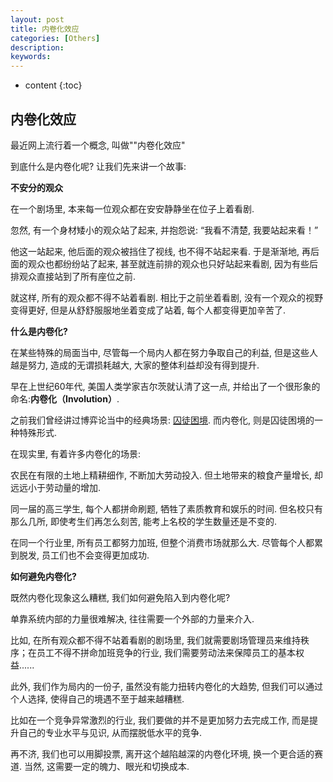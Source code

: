 ```yaml
---
layout: post
title: 内卷化效应
categories: [Others]
description: 
keywords: 
---
```



* content
{:toc}


## 内卷化效应

最近网上流行着一个概念, 叫做""内卷化效应"

到底什么是内卷化呢? 让我们先来讲一个故事: 

**不安分的观众**

在一个剧场里, 本来每一位观众都在安安静静坐在位子上着看剧. 

忽然, 有一个身材矮小的观众站了起来, 并抱怨说: “我看不清楚, 我要站起来看！”

他这一站起来, 他后面的观众被挡住了视线, 也不得不站起来看. 于是渐渐地, 再后面的观众也都纷纷站了起来, 甚至就连前排的观众也只好站起来看剧, 因为有些后排观众直接站到了所有座位之前. 

就这样, 所有的观众都不得不站着看剧. 相比于之前坐着看剧, 没有一个观众的视野变得更好, 但是从舒舒服服地坐着变成了站着, 每个人都变得更加辛苦了. 

**什么是内卷化?**

在某些特殊的局面当中, 尽管每一个局内人都在努力争取自己的利益, 但是这些人越是努力, 造成的无谓损耗越大, 大家的整体利益却没有得到提升. 

早在上世纪60年代, 美国人类学家吉尔茨就认清了这一点, 并给出了一个很形象的命名:**内卷化（Involution）**. 

之前我们曾经讲过博弈论当中的经典场景: [囚徒困境](http://mp.weixin.qq.com/s?__biz=MzIxMjE5MTE1Nw==&mid=2653199445&idx=1&sn=e97d1d4b81a1729c07c3c6a0d4dc04d5&chksm=8c99ee8fbbee6799d77c37dc659e52c7d09e5f6395714cc32e11744259526102567d8049146e&scene=21#wechat_redirect). 而内卷化, 则是囚徒困境的一种特殊形式. 

在现实里, 有着许多内卷化的场景: 

农民在有限的土地上精耕细作, 不断加大劳动投入. 但土地带来的粮食产量增长, 却远远小于劳动量的增加. 

同一届的高三学生, 每个人都拼命刷题, 牺牲了素质教育和娱乐的时间. 但名校只有那么几所, 即使考生们再怎么刻苦, 能考上名校的学生数量还是不变的. 

在同一个行业里, 所有员工都努力加班, 但整个消费市场就那么大. 尽管每个人都累到脱发, 员工们也不会变得更加成功. 

**如何避免内卷化?**

既然内卷化现象这么糟糕, 我们如何避免陷入到内卷化呢? 

单靠系统内部的力量很难解决, 往往需要一个外部的力量来介入. 

比如, 在所有观众都不得不站着看剧的剧场里, 我们就需要剧场管理员来维持秩序；在员工不得不拼命加班竞争的行业, 我们需要劳动法来保障员工的基本权益......

此外, 我们作为局内的一份子, 虽然没有能力扭转内卷化的大趋势, 但我们可以通过个人选择, 使得自己的境遇不至于越来越糟糕. 

比如在一个竞争异常激烈的行业, 我们要做的并不是更加努力去完成工作, 而是提升自己的专业水平与见识, 从而摆脱低水平的竞争. 

再不济, 我们也可以用脚投票, 离开这个越陷越深的内卷化环境, 换一个更合适的赛道. 当然, 这需要一定的魄力、眼光和切换成本. 